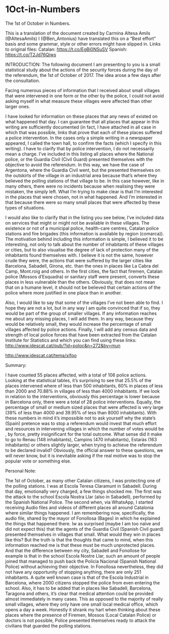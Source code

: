 # 1Oct-in-Numbers

The 1st of October in Numbers.

This is a translation of the document created by Carmina Altesa Amils (@AltesaAmils)
I (@Ben_Antonius) have translated this on a “Best effort” basis and some grammar, style or other errors might have slipped in. 
Links to original files:
Catalan: https://t.co/EgBi0NSuSV
Spanish: https://t.co/T2Jd76Qiws


INTRODUCTION:
The following document I am presenting to you is a small statistical study about the actions of the security forces during the day of the referendum, the 1st of October of 2017.
The idea arose a few days after the consultation.

Facing numerous pieces of information that I received about small villages that were intervened in one form or the other by the police, I could not avoid asking myself in what measure these villages were affected than other larger ones.

I have looked for information on these places that any news of existed on what happened that day.
I can guarantee that all places that appear in this writing are sufficiently documented (in fact, I have attached in all case in which that was possible, links that prove that each of these places suffered a police intervention. In the cases only a simple writing in a newspaper appeared, I called the town hall, to confirm the facts (which I specify in this writing). 
I have to clarify that by police intervention, I do not necessarily mean a charge. I’ve included in this listing all places where the National police, or the Guardia Civil (Civil Guard) presented themselves with the objective to avoid the referendum. In this way, we have the case of Argentona, where the Guardia Civil went, but the presented themselves on the outskirts of the village in an industrial area because that’s where they believed the polling stations of that village to be. In this case however, like in many others, there were no incidents because when realising they were mistaken, the simply left.
What I’m trying to make clear is that I‘m interested in the places that were chosen, not in what happened. And I’m interested in that because there were so many small places that were affected by these types of situations.

I would also like to clarify that in the listing you see below, I’ve included data on services that might or might not be available in these villages. The existence or not of a municipal police, health-care centres, Catalan police stations and fire brigades (this information is available by region (comarca)). The motivation behind including this information is simple, I believed it to be interesting, not only to talk about the number of inhabitants of these villages or cities, but to also visualise the degree of lack of protection many of the inhabitants found themselves with.
I believe it is not the same, however crude they were, the actions that were suffered by the larger cities like Barcelona, Sabadell, Girona, etc. than the ones in places like La Cabra del Camp, Mont.roig and others. In the first cities, the fact that firemen, Catalan police (Mossos d’Esquadra) or sanitary staff were present, converts these places in less vulnerable than the others. Obviously, that does not mean that on a humane level, it should not be believed that certain actions of the police where more justified in one place than in another.

Also, I would like to say that some of the villages I’ve not been able to find. I hope they are not a lot, but in any way I am quite convinced that if so, they would be part of the group of smaller villages. If any information reaches me about any missing places, I will add them. 
In any way, because they would be relatively small, they would increase the percentage of small villages affected by police actions.
Finally, I will add any census data and strength of local police forces that have been extracted from the Catalan Institute for Statistics and which you can find using these links:
http://www.idescat.cat/pub/?id=poloc&n=272&by=mun

http://www.idescat.cat/tema/xifpo
 
Summary:

I have counted 55 places affected, with a total of 106 police actions. Looking at the statistical tables, it’s surprising to see that 25.5% of the places intervened where of less than 500 inhabitants, 60% in places of less than 2000 and 70.88% in villages of less than 4000 inhabitants.
If we look in relation to the interventions, obviously this percentage is lower because in Barcelona only, there were a total of 28 police interventions.
Equally, the percentage of small or medium sized places that were affected is very large (39% of less than 4000 and 39.95% of less than 8000 inhabitants).
With these numbers in mind it’s impossible not to ask yourself why the state’s (Spain) pretence was to stop a referendum would invest that much effort and resources in intervening villages in which the number of votes would be , by force, pretty insignificant for the total outcome.
What sense did it make to go to Renau (148 inhabitants), Campins (470 inhabitants), Estaràs (163 inhabitants) or others slightly larger, when trying to achieve the referendum to be declared invalid? Obviously, the official answer to these questions, we will never know, but it is inevitable asking if the real motive was to stop the popular vote or something else.

Personal Note:

The 1st of October, as many other Catalan citizens, I was protecting one of the polling stations. I was at Escola Teresa Claramunt in Sabadell. During that day, emotionally very charged, a few things shocked me. The first was the attack to the school Escola Nostra Llar (also in Sabadell), performed by the Spanish National Police. The second when, via WhatsApp, I started receiving Audio files and videos of different places all around Catalonia where similar things happened. I am remembering now, specifically, the audio file, shared by the mayor of Fonollosa (Bages) in which he explained the things that happened there. Iw as surprised (maybe I am too naïve and did not expect this) that the agents of the Guardia Civil (Spanish Civil guard) presented themselves in villages that small. What would they win in places like this? But the truth is that the thoughts that came to mind, when this information reached me is that these must be much unprotected places. And that the difference between my city, Sabadell and Fonollose for example is that in the school Escola Nostre Llar, such an amount of people joined that managed to push back the Policia Nacional (Spanish National Police) without achieving their objective. In Fonollosa nevertheless, they did not have any opportunity of stopping anything, there are only 251 inhabitants. A quite well known case is that of the Escola Industrial in Barcelona, where 2000 citizens stopped the police from even entering the school. Also, it has to be added that in places like Sabadell, Barcelona, Taragona and others, it’s clear that medical attention could be provided almost immediately in many cases. This as opposed to the majority of really small villages, where they only have one small local medical office, which opens a day a week. Honestly it shrank my hart when thinking about these places where the presence of Firemen, Mossos (Local Catalan Police) or doctors is not possible, Police presented themselves ready to attack the civilians that guarded the polling stations.
